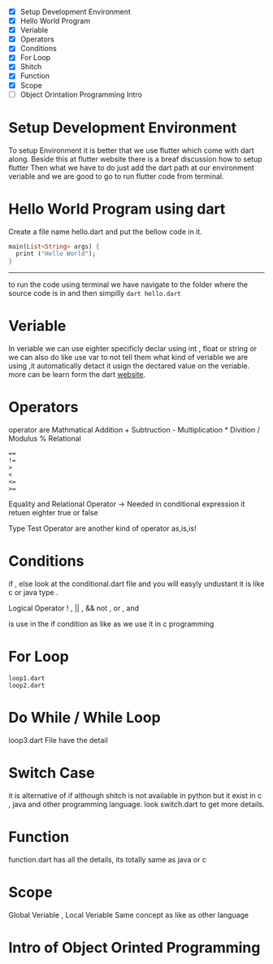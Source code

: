 - [x] Setup Development Environment
- [x] Hello World Program
- [x] Veriable
- [x] Operators
- [x] Conditions
- [x] For Loop
- [x] Shitch
- [x] Function
- [x] Scope
- [ ] Object Orintation Programming Intro

# Setup Development Environment
To setup Environment it is better that we use flutter which come with dart along.
Beside this at flutter website there is a breaf discussion how to setup flutter
Then what we have to do just add the dart path at our environment veriable and we are good to go
to run flutter code from terminal.

# Hello World Program using dart
Create a file name hello.dart and put the bellow code in it.
```dart
main(List<String> args) {
  print ("Hello World");
}
```
----------
to run the code using terminal we have navigate to the folder where the source code is in
and then simpilly `dart hello.dart`

# Veriable
In veriable we can use eighter specificly declar using int , float or string or we can also do like 
use var to not tell them what kind of veriable we are using ,it automatically detact it usign the dectared value on the veriable.
more can be learn form the dart [website](https://www.dartlang.org/guides/language/language-tour#variables).

# Operators
operator are
Mathmatical 
 Addition +
 Subtruction -
 Multiplication *
 Divition /
 Modulus %
Relational
 ```
 ==
 !=
 >
 <
 <=
 >=
 ```
Equality and Relational Operator -> Needed in conditional expression it retuen eighter true or false

Type Test Operator are another kind of operator
 as,is,is!

# Conditions
if , else
look at the conditional.dart file and you will easyly undustant it is like c or java type .

Logical Operator
! , || , &&
not , or , and

is use in the if condition as like as we use it in c programming

# For Loop
```
loop1.dart
loop2.dart
```
# Do While / While Loop
loop3.dart File have the detail

# Switch Case
it is alternative of if although shitch is not available in python but it exist in c , java and other programming language.
look switch.dart to get more details.

# Function
function.dart has all the details, its totally same as java or c

# Scope
Global Veriable , Local Veriable
Same concept as like as other language

# Intro of Object Orinted Programming

